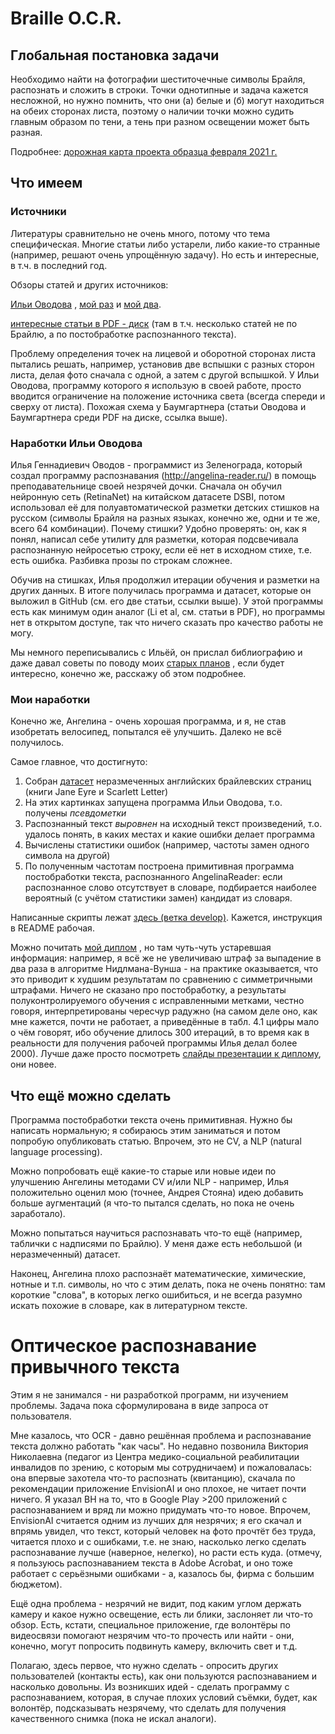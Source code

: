 # Braille O.C.R.

## Глобальная постановка задачи

Необходимо найти на фотографии шеститочечные символы Брайля, распознать и сложить в строки.
Точки однотипные и задача кажется несложной, но нужно помнить, что они (а) белые и (б) могут находиться на обеих сторонах листа, поэтому о наличии точки можно судить главным образом по тени, а тень при разном освещении может быть разная.

Подробнее: [дорожная карта проекта образца февраля 2021 г.](https://github.com/braille-systems/brl_ocr/wiki/roadmap-feb2021-ru#%D0%A0%D0%B0%D1%81%D0%BF%D0%BE%D0%B7%D0%BD%D0%B0%D0%B2%D0%B0%D0%BD%D0%B8%D0%B5-%D1%81%D0%B8%D0%BC%D0%B2%D0%BE%D0%BB%D0%BE%D0%B2-%D0%91%D1%80%D0%B0%D0%B9%D0%BB%D1%8F-%D0%BD%D0%B0-%D1%84%D0%BE%D1%82%D0%BE%D0%B3%D1%80%D0%B0%D1%84%D0%B8%D1%8F%D1%85)

## Что имеем

### Источники

Литературы сравнительно не очень много, потому что тема специфическая.
Многие статьи либо устарели, либо какие-то странные (например, решают очень упрощённую задачу).
Но есть и интересные, в т.ч. в последний год.

Обзоры статей и других источников: 

[Ильи Оводова](https://csspbstu-my.sharepoint.com/:u:/g/personal/zuev_va_edu_spbstu_ru/EX0zt2hbbIRFmEjgT4AvBYIBbo8HsrVoeX9CSX0nOuIzQA?e=PfraaA)
, [мой раз](https://github.com/braille-systems/brl_ocr/wiki#links)
и [мой два](https://github.com/braille-systems/brl_ocr/blob/main/doc/review.md).

[интересные статьи в PDF - диск](https://csspbstu-my.sharepoint.com/:f:/g/personal/zuev_va_edu_spbstu_ru/EvGTGMWbVZBBtG9I33OE1KwBnijAX72wY7uWccVvYMWXgQ?e=gGRDq8)
(там в т.ч. несколько статей не по Брайлю, а по постобработке распознанного текста).

Проблему определения точек на лицевой и оборотной сторонах листа пытались решать, например, установив две вспышки с разных сторон листа, делая фото сначала с одной, а затем с другой вспышкой.
У Ильи Оводова, программу которого я использую в своей работе, просто вводится ограничение на положение источника света (всегда спереди и сверху от листа).
Похожая схема у Баумгартнера (статьи Оводова и Баумгартнера среди PDF на диске, ссылка выше).

### Наработки Ильи Оводова

Илья Геннадиевич Оводов - программист из Зеленограда, который создал программу распознавания (http://angelina-reader.ru/) в помощь преподавательнице своей незрячей дочки.
Сначала он обучил нейронную сеть (RetinaNet) на китайском датасете DSBI, потом использовал её для полуавтоматической разметки детских стишков на русском (символы Брайля на разных языках, конечно же, одни и те же, всего 64 комбинации).
Почему стишки? Удобно проверять: он, как я понял, написал себе утилиту для разметки, которая подсвечивала распознанную нейросетью строку, если её нет в исходном стихе, т.е. есть ошибка. Разбивка прозы по строкам сложнее.

Обучив на стишках, Илья продолжил итерации обучения и разметки на других данных. В итоге получилась программа и датасет, которые он выложил в GitHub (см. его две статьи, ссылки выше).
У этой программы есть как минимум один аналог (Li et al, см. статьи в PDF), но программы нет в открытом доступе, так что ничего сказать про качество работы не могу.

Мы немного переписывались с Ильёй, он прислал библиографию и даже давал советы по поводу моих 
[старых планов](https://github.com/braille-systems/brl_ocr/wiki/roadmap-march2021-ru#%D0%9F%D1%80%D0%B5%D0%B4%D0%BB%D0%B0%D0%B3%D0%B0%D0%B5%D0%BC%D1%8B%D0%B5-%D1%80%D0%B5%D1%88%D0%B5%D0%BD%D0%B8%D1%8F)
, если будет интересно, конечно же, расскажу об этом подробнее.

### Мои наработки

Конечно же, Ангелина - очень хорошая программа, и я, не став изобретать велосипед, попытался её улучшить.
Далеко не всё получилось.

Самое главное, что достигнуто:

1. Собран [датасет](https://www.kaggle.com/valeryzuev/unlabeled-braille-photos) неразмеченных английских брайлевских страниц (книги Jane Eyre и Scarlett Letter)
1. На этих картинках запущена программа Ильи Оводова, т.о. получены *псевдометки*
1. Распознанный текст *выровнен* на исходный текст произведений, т.о. удалось понять, в каких местах и какие ошибки делает программа
1. Вычислены статистики ошибок (например, частоты замен одного символа на другой)
1. По полученным частотам построена примитивная программа постобработки текста, распознанного AngelinaReader: если распознанное слово отсутствует в словаре, подбирается наиболее вероятный (с учётом статистики замен) кандидат из словаря.

Написанные скрипты лежат [здесь (ветка develop)](https://github.com/braille-systems/brl_data_tools/tree/develop).
Кажется, инструкция в README рабочая.

Можно почитать
[мой диплом](https://csspbstu-my.sharepoint.com/:b:/g/personal/zuev_va_edu_spbstu_ru/ETSL3L7FtbFLtG9nw8U9JncBlgFGFANHHPhkY1wWBCPofA?e=wtGl9P)
, но там чуть-чуть устаревшая информация: например, я всё же не увеличиваю штраф за выпадение в два раза в алгоритме Нидлмана-Вунша - на практике оказывается, что это приводит к худшим результатам по сравнению с симметричными штрафами.
Ничего не сказано про постобработку, а результаты полуконтролируемого обучения с исправленными метками, честно говоря, интерпретированы чересчур радужно (на самом деле оно, как мне кажется, почти не работает, а приведённые в табл. 4.1 цифры мало о чём говорят, ибо обучение длилось 300 итераций, в то время как в реальности для получения рабочей программы Илья делал более 2000).
Лучше даже просто посмотреть [слайды презентации к диплому](https://csspbstu-my.sharepoint.com/:p:/g/personal/zuev_va_edu_spbstu_ru/EW4sShiVpJBMiCAE4GHY_nUBASA83wvmGgePq9nYXLf-2g?e=V6IrG5),
они новее.

## Что ещё можно сделать

Программа постобработки текста очень примитивная.
Нужно бы написать нормальную; я собираюсь этим заниматься и потом попробую опубликовать статью.
Впрочем, это не CV, а NLP (natural language processing).

Можно попробовать ещё какие-то старые или новые идеи по улучшению Ангелины методами CV и/или NLP - например, Илья положительно оценил мою (точнее, Андрея Стояна) идею добавить больше аугментаций (я что-то пытался сделать, но пока не очень заработало).

Можно попытаться научиться распознавать что-то ещё (например, таблички с надписями по Брайлю).
У меня даже есть небольшой (и неразмеченный) датасет.

Наконец, Ангелина плохо распознаёт математические, химические, нотные и т.п. символы, но что с этим делать, пока не очень понятно: там короткие "слова", в которых легко ошибиться, и не всегда разумно искать похожие в словаре, как в литературном тексте.

# Оптическое распознавание привычного текста

Этим я не занимался - ни разработкой программ, ни изучением проблемы.
Задача пока сформулирована в виде запроса от пользователя.

Мне казалось, что OCR - давно решённая проблема и распознавание текста должно работать "как часы".
Но недавно позвонила Виктория Николаевна (педагог из Центра медико-социальной реабилитации инвалидов по зрению, с которым мы сотрудничаем) и пожаловалась: она впервые захотела что-то распознать (квитанцию), скачала по рекомендации приложение EnvisionAI и оно плохое, не читает почти ничего.
Я указал ВН на то, что в Google Play >200 приложений с распознаванием и вряд ли можно придумать что-то новое.
Впрочем, EnvisionAI считается одним из лучших для незрячих; я его скачал и впрямь увидел, что текст, который человек на фото прочтёт без труда, читается плохо и с ошибками, т.е. не знаю, насколько легко сделать распознавание лучше (наверное, нелегко), но расти есть куда.
(отмечу, я пользуюсь распознаванием текста в Adobe Acrobat, и оно тоже работает с серьёзными ошибками - а, казалось бы, фирма с большим бюджетом).

Ещё одна проблема - незрячий не видит, под каким углом держать камеру и какое нужно освещение, есть ли блики, заслоняет ли что-то обзор.
Есть, кстати, специальное приложение, где волонтёры по видеосвязи помогают незрячим что-то прочесть или найти - они, конечно, могут попросить подвинуть камеру, включить свет и т.д.

Полагаю, здесь первое, что нужно сделать - опросить других пользователей (контакты есть), как они пользуются распознаванием и насколько довольны.
Из возникших идей - сделать программу с распознаванием, которая, в случае плохих условий съёмки, будет, как волонтёр, подсказывать незрячему, что сделать для получения качественного снимка (пока не искал аналоги).
